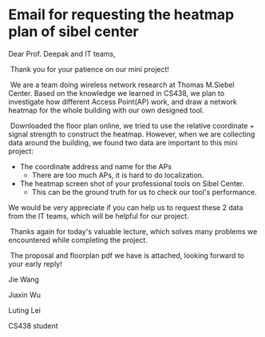 # Email for requesting the heatmap plan of sibel center

Dear Prof. Deepak and IT teams,

​	Thank you for your patience on our mini project!

​	 We are a team doing wireless network research at Thomas M.Siebel Center. Based on the knowledge we learned in CS438, we plan to investigate how different Access Point(AP) work, and draw a network heatmap for the whole building with our own designed tool. 

​	Downloaded the floor plan online, we tried to use the relative coordinate + signal strength to construct the heatmap. However, when we are collecting data around the building, we found two data are important to this mini project:

- The coordinate address and name for the APs
  - There are too much APs, it is hard to do localization. 
- The heatmap screen shot of your professional tools on Sibel Center.
  - This can be the ground truth for us to check our tool's performance. 

We would be very appreciate if you can help us to request these 2 data from the IT teams, which will be helpful for our project. 

​	Thanks again for today's valuable lecture, which solves many problems we encountered while completing the project. 

​	The proposal and floorplan pdf we have is attached, looking forward to your early reply!

Jie Wang

Jiaxin Wu

Luting Lei

CS438 student